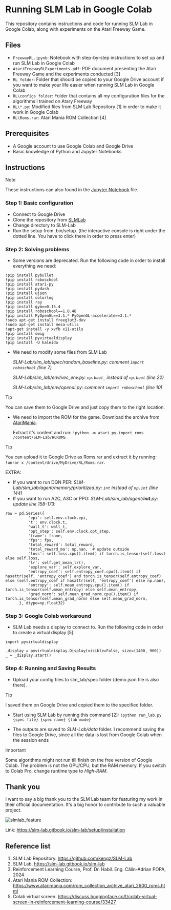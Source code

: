 # Running SLM Lab in Google Colab

This repository contains instructions and code for running SLM Lab in Google Colab, along with experiments on the Atari Freeway Game.

## Files

- `FreewayRL.ipynb`: Notebook with step-by-step instructions to set up and run SLM Lab in Google Colab
- `AtariFreewayRLExperiments.pdf`: PDF document presenting the Atari Freeway Game and the experiments conducted [3]
- `RL folder`: Folder that should be copied to your Google Drive account if you want to make your life easier when running SLM Lab in Google Colab
- `RL\configs folder`: Folder that contains all my configuration files for the algorithms I trained on Atary Freeway
- `RL\*.py`: Modified files from SLM Lab Repository [1] in order to make it work in Google Colab
- `RL\Roms.rar`: Atari Mania ROM Collection [4]


## Prerequisites

- A Google account to use Google Colab and Google Drive
- Basic knowledge of Python and Jupyter Notebooks


## Instructions

> [!NOTE]
> These instructions can also found in the [Jupyter Notebook](FreewayRL.ipynb) file.

### Step 1: Basic configuration

* Connect to Google Drive
* Clone the repository from [SLMLab](https://github.com/kengz/SLM-Lab.git)
* Change directory to SLM-Lab
* Run the setup from .bin/setup. (the interactive console is right under the dotted line. You have to click there in order to press enter)

### Step 2: Solving problems

* Some versions are deprecated. Run the following code in order to install everything we need:
```
!pip install pybullet
!pip install roboschool
!pip install atari-py
!pip install pydash
!pip install ujson
!pip install colorlog
!pip install ray
!pip install gym==0.15.4
!pip install roboschool==1.0.48
!pip install PyOpenGL==3.1.* PyOpenGL-accelerate==3.1.*
!sudo apt-get install freeglut3-dev
!sudo apt-get install mesa-utils
!apt-get install -y xvfb x11-utils
!pip install swig
!pip install pyvirtualdisplay
!pip install -U kaleido
```
* We need to modify some files from SLM Lab

  *SLM-Lab/slm_lab/spec/random_baseline.py: comment `import roboschool` (line 7)*
  
  *SLM-Lab/slm_lab/env/vec_env.py: `np.bool_` instead of `np.bool` (line 22)*
  
  *SLM-Lab/slm_lab/env/openai.py: comment `import roboschool` (line 10)*

> [!TIP]
> You can save them to Google Drive and just copy them to the right location.
  
* We need to import the ROM for the game. Download the archive from [AtariMania](https://www.atarimania.com/rom_collection_archive_atari_2600_roms.html).

  Extract it's content and run: `!python -m atari_py.import_roms /content/SLM-Lab/HCROMS`

> [!TIP]
> You can upload it to Google Drive as Roms.rar and extract it by running: `!unrar x /content/drive/MyDrive/RL/Roms.rar`.

EXTRA:
* If you want to run DQN PER: *SLM-Lab/slm_lab/agent/memory/prioritized.py: `int` instead of `np.int` (line 144)*
* If you want to run A2C, A3C or PPO: *SLM-Lab/slm_lab/agent/__init__.py: update line 158-173*:
```
row = pd.Series({
          'epi': self.env.clock.epi,
          't': env.clock.t,
          'wall_t': wall_t,
          'opt_step': self.env.clock.opt_step,
          'frame': frame,
          'fps': fps,
          'total_reward': total_reward,
          'total_reward_ma': np.nan,  # update outside
          'loss': self.loss.cpu().item() if torch.is_tensor(self.loss) else self.loss,
          'lr': self.get_mean_lr(),
          'explore_var': self.explore_var,
          'entropy_coef': self.entropy_coef.cpu().item() if hasattr(self, 'entropy_coef') and torch.is_tensor(self.entropy_coef) else (self.entropy_coef if hasattr(self, 'entropy_coef') else np.nan),
          'entropy': self.mean_entropy.cpu().item() if torch.is_tensor(self.mean_entropy) else self.mean_entropy,
          'grad_norm': self.mean_grad_norm.cpu().item() if torch.is_tensor(self.mean_grad_norm) else self.mean_grad_norm,
      }, dtype=np.float32)
```
  
### Step 3: Google Colab workaround

* SLM Lab needs a display to connect to. Run the following code in order to create a virtual display [5]:
```
import pyvirtualdisplay

_display = pyvirtualdisplay.Display(visible=False, size=(1400, 900))
_ = _display.start()
```

### Step 4: Running and Saving Results

* Upload your config files to slm_lab/spec folder (demo.json file is also there).

> [!TIP]
> I saved them on Google Drive and copied them to the specified folder.

* Start using SLM Lab by running this command [2]: 
  `!python run_lab.py {spec file} {spec name} {lab mode}`

* The outputs are saved to *SLM-Lab/data* folder. I recommend saving the files to Google Drive, since all the data is lost from Google Colab when the session ends

> [!IMPORTANT]
> Some algorithms might not run till finish on the free version of Google Colab. The problem is not the GPU/CPU, but the RAM memory. If you switch to Colab Pro, change runtime type to *High-RAM*.

## Thank you
I want to say a big thank you to the SLM Lab team for featuring my work in their official documentation. It's a big honor to contribute to such a valuable project.

![slmlab_feature](https://github.com/isacciobota/SLMLab-x-GoogleColab/assets/80629738/dbd0f9e3-01f4-4472-adee-600b12993289)

Link: https://slm-lab.gitbook.io/slm-lab/setup/installation

## Reference list

1. SLM Lab Repository. https://github.com/kengz/SLM-Lab
2. SLM Lab. https://slm-lab.gitbook.io/slm-lab
3. Reinforcement Learning Course, Prof. Dr. Habil. Eng. Călin-Adrian POPA, 2024
4. Atari Mania ROM Collection: https://www.atarimania.com/rom_collection_archive_atari_2600_roms.html
5. Colab virtual screen. https://discuss.huggingface.co/t/colab-virtual-screen-in-reinforcement-learning-course/33427

